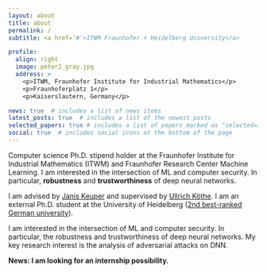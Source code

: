```yaml
---
layout: about
title: about
permalink: /
subtitle: <a href='#'>ITWM Fraunhofer + Heidelberg University</a>

profile:
  align: right
  image: peter2_gray.jpg
  address: >
    <p>ITWM, Fraunhofer Institute for Industrial Mathematics</p>
    <p>Fraunhoferplatz 1</p>
    <p>Kaiserslautern, Germany</p>

news: true  # includes a list of news items
latest_posts: true  # includes a list of the newest posts
selected_papers: true # includes a list of papers marked as "selected={true}"
social: true  # includes social icons at the bottom of the page
---
```


Computer science Ph.D. stipend holder at the Fraunhofer Institute for Industrial Mathematics (ITWM) and Fraunhofer Research Center Machine Learning. I am interested in the intersection of ML and computer security. In particular, **robustness** and **trustworthiness** of deep neural networks.

I am advised by  [Janis Keuper](https://www.itwm.fraunhofer.de/en/departments/hpc/staff/janis-keuper.html)  and supervised by [Ullrich Köthe](https://hci.iwr.uni-heidelberg.de/vislearn/people/ullrich-koethe). I am an external Ph.D. student at the University of Heidelberg  ([2nd best-ranked German university](https://www.usnews.com/education/best-global-universities/germany)).

I am interested in the intersection of ML and computer security. In particular, the robustness and trustworthiness of deep neural networks. My key research interest is the analysis of adversarial attacks on DNN.


**News: I am looking for an internship possibility.**



<script src="https://tryhackme.com/badge/1768902"></script>


